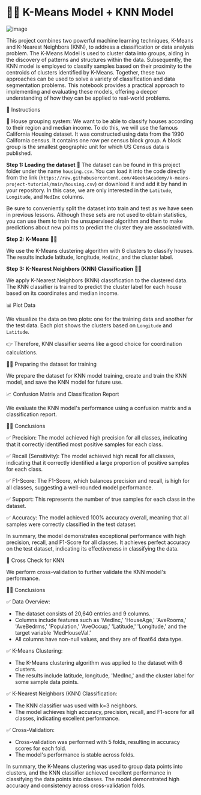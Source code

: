 # 👨‍💻 K-Means Model + KNN Model

![image](https://github.com/Munchkinland/Unsupervised-Learning-K-means/assets/92251234/5d6efa89-b98b-4e67-b9b8-40614cee2c66)

This project combines two powerful machine learning techniques, K-Means and K-Nearest Neighbors (KNN), to address a classification or data analysis problem. The K-Means Model is used to cluster data into groups, aiding in the discovery of patterns and structures within the data. Subsequently, the KNN model is employed to classify samples based on their proximity to the centroids of clusters identified by K-Means. Together, these two approaches can be used to solve a variety of classification and data segmentation problems. This notebook provides a practical approach to implementing and evaluating these models, offering a deeper understanding of how they can be applied to real-world problems.

📝 Instructions

🏬 House grouping system:
We want to be able to classify houses according to their region and median income. To do this, we will use the famous California Housing dataset. It was constructed using data from the 1990 California census. It contains one row per census block group. A block group is the smallest geographic unit for which US Census data is published.

**Step 1: Loading the dataset** 🎲
The dataset can be found in this project folder under the name `housing.csv`. You can load it into the code directly from the link (`https://raw.githubusercontent.com/4GeeksAcademy/k-means-project-tutorial/main/housing.csv`) or download it and add it by hand in your repository. In this case, we are only interested in the `Latitude`, `Longitude`, and `MedInc` columns.

Be sure to conveniently split the dataset into train and test as we have seen in previous lessons. Although these sets are not used to obtain statistics, you can use them to train the unsupervised algorithm and then to make predictions about new points to predict the cluster they are associated with.

**Step 2: K-Means** 👨‍💻

We use the K-Means clustering algorithm with 6 clusters to classify houses. The results include latitude, longitude, `MedInc`, and the cluster label.

**Step 3: K-Nearest Neighbors (KNN) Classification** 👨‍💼

We apply K-Nearest Neighbors (KNN) classification to the clustered data. The KNN classifier is trained to predict the cluster label for each house based on its coordinates and median income.

📊 Plot Data

We visualize the data on two plots: one for the training data and another for the test data. Each plot shows the clusters based on `Longitude` and `Latitude`.

👉 Therefore, KNN classifier seems like a good choice for coordination calculations.

👨‍💼 Preparing the dataset for training

We prepare the dataset for KNN model training, create and train the KNN model, and save the KNN model for future use.

📈 Confusion Matrix and Classification Report

We evaluate the KNN model's performance using a confusion matrix and a classification report.

🙋‍♂️ Conclusions

✅ Precision: The model achieved high precision for all classes, indicating that it correctly identified most positive samples for each class.

✅ Recall (Sensitivity): The model achieved high recall for all classes, indicating that it correctly identified a large proportion of positive samples for each class.

✅ F1-Score: The F1-Score, which balances precision and recall, is high for all classes, suggesting a well-rounded model performance.

✅ Support: This represents the number of true samples for each class in the dataset.

✅ Accuracy: The model achieved 100% accuracy overall, meaning that all samples were correctly classified in the test dataset.

In summary, the model demonstrates exceptional performance with high precision, recall, and F1-Score for all classes. It achieves perfect accuracy on the test dataset, indicating its effectiveness in classifying the data.

🧐 Cross Check for KNN

We perform cross-validation to further validate the KNN model's performance.

🧙‍♂️ Conclusions

✅ Data Overview:

- The dataset consists of 20,640 entries and 9 columns.
- Columns include features such as 'MedInc,' 'HouseAge,' 'AveRooms,' 'AveBedrms,' 'Population,' 'AveOccup,' 'Latitude,' 'Longitude,' and the target variable 'MedHouseVal.'
- All columns have non-null values, and they are of float64 data type.

✅ K-Means Clustering:

- The K-Means clustering algorithm was applied to the dataset with 6 clusters.
- The results include latitude, longitude, 'MedInc,' and the cluster label for some sample data points.

✅ K-Nearest Neighbors (KNN) Classification:

- The KNN classifier was used with k=3 neighbors.
- The model achieves high accuracy, precision, recall, and F1-score for all classes, indicating excellent performance.

✅ Cross-Validation:

- Cross-validation was performed with 5 folds, resulting in accuracy scores for each fold.
- The model's performance is stable across folds.

In summary, the K-Means clustering was used to group data points into clusters, and the KNN classifier achieved excellent performance in classifying the data points into classes. The model demonstrated high accuracy and consistency across cross-validation folds.
